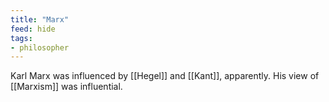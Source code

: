 ```yaml
---
title: "Marx"
feed: hide
tags:
- philosopher
---
```


Karl Marx was influenced by [[Hegel]] and [[Kant]], apparently. His view of [[Marxism]] was influential. 